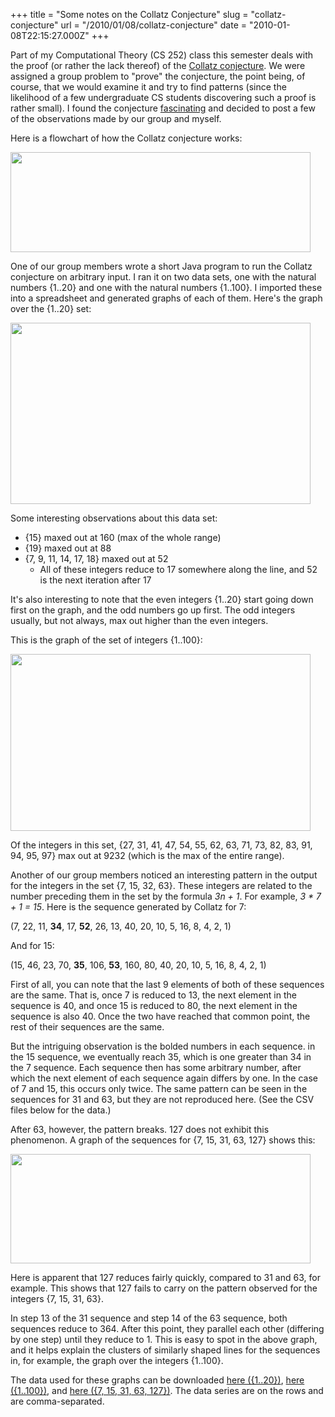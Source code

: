 +++
title = "Some notes on the Collatz Conjecture"
slug = "collatz-conjecture"
url = "/2010/01/08/collatz-conjecture"
date = "2010-01-08T22:15:27.000Z"
+++

Part of my Computational Theory (CS 252) class this semester deals with the proof (or rather the lack thereof) of the <a href="http://en.wikipedia.org/wiki/Collatz_conjecture">Collatz conjecture</a>. We were assigned a group problem to "prove" the conjecture, the point being, of course, that we would examine it and try to find patterns (since the likelihood of a few undergraduate CS students discovering such a proof is rather small). I found the conjecture <a href="http://twitter.com/snay2/status/7542989235">fascinating</a> and decided to post a few of the observations made by our group and myself.

Here is a flowchart of how the Collatz conjecture works:

<a href="https://scnay-images.s3.amazonaws.com/globalconstant/collatz.png"><img src="https://scnay-images.s3.amazonaws.com/globalconstant/collatz.png" alt="" title="Collatz conjecture" width="480" height="160" class="aligncenter size-full wp-image-210" /></a>

One of our group members wrote a short Java program to run the Collatz conjecture on arbitrary input. I ran it on two data sets, one with the natural numbers {1..20} and one with the natural numbers {1..100}. I imported these into a spreadsheet and generated graphs of each of them. Here's the graph over the {1..20} set:

<a href="https://scnay-images.s3.amazonaws.com/globalconstant/collatz1.png"><img src="https://scnay-images.s3.amazonaws.com/globalconstant/collatz1_small.png" alt="" title="Collatz graph over the integers {1..20}" width="480" height="290" class="size-full wp-image-216" /></a>

Some interesting observations about this data set:
<ul>
<li>{15} maxed out at 160 (max of the whole range)</li>
<li>{19} maxed out at 88</li>
<li>{7, 9, 11, 14, 17, 18} maxed out at 52<ul>
    <li>All of these integers reduce to 17 somewhere along the line, and 52 is the next iteration after 17</li></ul></li>
</ul>

It's also interesting to note that the even integers {1..20} start going down first on the graph, and the odd numbers go up first. The odd integers usually, but not always, max out higher than the even integers.

This is the graph of the set of integers {1..100}:

<a href="https://scnay-images.s3.amazonaws.com/globalconstant/collatz2.png"><img src="https://scnay-images.s3.amazonaws.com/globalconstant/collatz2_small.png" alt="" title="Collatz graph over the integers {1..100}" width="480" height="283" class="size-full wp-image-215" /></a>

Of the integers in this set, {27, 31, 41, 47, 54, 55, 62, 63, 71, 73, 82, 83, 91, 94, 95, 97} max out at 9232 (which is the max of the entire range).

Another of our group members noticed an interesting pattern in the output for the integers in the set {7, 15, 32, 63}. These integers are related to the number preceding them in the set by the formula <em>3n + 1</em>. For example, <em>3 * 7 + 1 = 15</em>. Here is the sequence generated by Collatz for 7:

(7, 22, 11, <strong>34</strong>, 17, <strong>52</strong>, 26, 13, 40, 20, 10, 5, 16, 8, 4, 2, 1)

And for 15:

(15, 46, 23, 70, <strong>35</strong>, 106, <strong>53</strong>, 160, 80, 40, 20, 10, 5, 16, 8, 4, 2, 1)

First of all, you can note that the last 9 elements of both of these sequences are the same. That is, once 7 is reduced to 13, the next element in the sequence is 40, and once 15 is reduced to 80, the next element in the sequence is also 40. Once the two have reached that common point, the rest of their sequences are the same.

But the intriguing observation is the bolded numbers in each sequence. in the 15 sequence, we eventually reach 35, which is one greater than 34 in the 7 sequence. Each sequence then has some arbitrary number, after which the next element of each sequence again differs by one. In the case of 7 and 15, this occurs only twice. The same pattern can be seen in the sequences for 31 and 63, but they are not reproduced here. (See the CSV files below for the data.)

After 63, however, the pattern breaks. 127 does not exhibit this phenomenon. A graph of the sequences for {7, 15, 31, 63, 127} shows this:

<a href="https://scnay-images.s3.amazonaws.com/globalconstant/collatz3.png"><img src="https://scnay-images.s3.amazonaws.com/globalconstant/collatz3_small.png" alt="" title="3n+1 series" width="480" height="175" class="size-full wp-image-224" /></a>

Here is apparent that 127 reduces fairly quickly, compared to 31 and 63, for example. This shows that 127 fails to carry on the pattern observed for the integers {7, 15, 31, 63}.

In step 13 of the 31 sequence and step 14 of the 63 sequence, both sequences reduce to 364. After this point, they parallel each other (differing by one step) until they reduce to 1. This is easy to spot in the above graph, and it helps explain the clusters of similarly shaped lines for the sequences in, for example, the graph over the integers {1..100}.

The data used for these graphs can be downloaded <a href="https://scnay-images.s3.amazonaws.com/globalconstant/outputs20.csv">here ({1..20})</a>, <a href="https://scnay-images.s3.amazonaws.com/globalconstant/outputs100.csv">here ({1..100})</a>, and <a href="https://scnay-images.s3.amazonaws.com/globalconstant/outputs_pattern.csv">here ({7, 15, 31, 63, 127})</a>. The data series are on the rows and are comma-separated.
